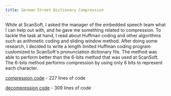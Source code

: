 ```yaml
---
title: German Street Dictionary Compression
---
```

While at ScanSoft, I asked the manager of the embedded speech team what I can
help out with, and he gave me something related to compression. To tackle the
task at hand, I read about Huffman coding and other algorithms such as
arithmetic coding and sliding window method. After doing some research, I
decided to write a length limited Huffman coding program customized to
ScanSoft's pronunciation dictionary file. The method was able to perform better
than the 6-bits method that was used at ScanSoft. The 6-bits method performs
compression by using only 6 bits to represent each character.

[compression code](/files/compression/compress.c) - 227 lines of code

[decompression code](/files/compression/decompress.c) - 309 lines of code
